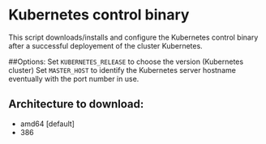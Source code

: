 # Kubernetes control binary
This script downloads/installs and configure the Kubernetes control binary after a successful deployement of the cluster Kubernetes.

##Options:
Set `KUBERNETES_RELEASE` to choose the version (Kubernetes cluster)
Set `MASTER_HOST` to identify the Kubernetes server hostname eventually with the port number in use.

## Architecture to download:
* amd64 [default]
* 386


 